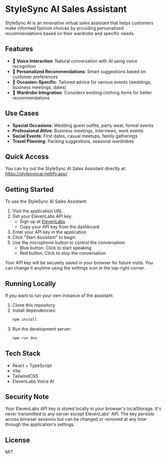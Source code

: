 # StyleSync AI Sales Assistant

StyleSync AI is an innovative virtual sales assistant that helps customers make informed fashion choices by providing personalized recommendations based on their wardrobe and specific needs.

## Features

- 🎤 **Voice Interaction**: Natural conversation with AI using voice recognition
- 👔 **Personalized Recommendations**: Smart suggestions based on customer preferences
- 🎯 **Occasion-Specific**: Tailored advice for various events (weddings, business meetings, dates)
- 🔄 **Wardrobe Integration**: Considers existing clothing items for better recommendations

## Use Cases

- **Special Occasions**: Wedding guest outfits, party wear, formal events
- **Professional Attire**: Business meetings, interviews, work events
- **Social Events**: First dates, casual meetups, family gatherings
- **Travel Planning**: Packing suggestions, seasonal wardrobes

## Quick Access

You can try out the StyleSync AI Sales Assistant directly at: https://stylesyncai.netlify.app/

## Getting Started

To use the StyleSync AI Sales Assistant:

1. Visit the application URL
2. Get your ElevenLabs API key:
   - Sign up at [ElevenLabs](https://try.elevenlabs.io/2rk039fqhy1u)
   - Copy your API key from the dashboard
3. Enter your API key in the application
4. Click "Start Assistant" to begin
5. Use the microphone button to control the conversation:
   - Blue button: Click to start speaking
   - Red button: Click to stop the conversation

Your API key will be securely saved in your browser for future visits. You can change it anytime using the settings icon in the top-right corner.

## Running Locally

If you want to run your own instance of the assistant:

1. Clone this repository
2. Install dependencies:
   ```bash
   npm install
   ```
3. Run the development server:
   ```bash
   npm run dev
   ```

## Tech Stack

- React + TypeScript
- Vite
- TailwindCSS
- ElevenLabs Voice AI

## Security Note

Your ElevenLabs API key is stored locally in your browser's localStorage. It's never transmitted to any server except ElevenLabs' API. The key persists across browser sessions but can be changed or removed at any time through the application's settings.

## License

MIT
